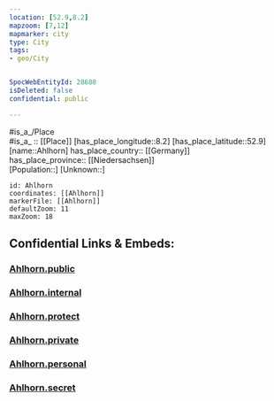 ```yaml
---
location: [52.9,8.2] 
mapzoom: [7,12] 
mapmarker: city 
type: City
tags:
- geo/City


SpocWebEntityId: 28688
isDeleted: false
confidential: public

---
```

#is_a_/Place  
#is_a_ :: [[Place]] 
[has_place_longitude::8.2] 
[has_place_latitude::52.9] 
[name::Ahlhorn] 
has_place_country:: [[Germany]]  
has_place_province:: [[Niedersachsen]]  
[Population::] 
[Unknown::] 


```leaflet
id: Ahlhorn
coordinates: [[Ahlhorn]] 
markerFile: [[Ahlhorn]] 
defaultZoom: 11 
maxZoom: 18
```


## Confidential Links & Embeds: 

### [Ahlhorn.public](/_public/\Earth\Continent\Europe\Europe~Central\Germany\Germany~West\Niedersachsen\counties~Niedersachsen\Oldenburg~Nieders\cities~Oldenburg\Großenkneten\boroughs~GroßenknetenAhlhorn.public.md) 

### [Ahlhorn.internal](/_internal/\Earth\Continent\Europe\Europe~Central\Germany\Germany~West\Niedersachsen\counties~Niedersachsen\Oldenburg~Nieders\cities~Oldenburg\Großenkneten\boroughs~GroßenknetenAhlhorn.internal.md) 

### [Ahlhorn.protect](/_protect/\Earth\Continent\Europe\Europe~Central\Germany\Germany~West\Niedersachsen\counties~Niedersachsen\Oldenburg~Nieders\cities~Oldenburg\Großenkneten\boroughs~GroßenknetenAhlhorn.protect.md) 

### [Ahlhorn.private](/_private/\Earth\Continent\Europe\Europe~Central\Germany\Germany~West\Niedersachsen\counties~Niedersachsen\Oldenburg~Nieders\cities~Oldenburg\Großenkneten\boroughs~GroßenknetenAhlhorn.private.md) 

### [Ahlhorn.personal](/_personal/\Earth\Continent\Europe\Europe~Central\Germany\Germany~West\Niedersachsen\counties~Niedersachsen\Oldenburg~Nieders\cities~Oldenburg\Großenkneten\boroughs~GroßenknetenAhlhorn.personal.md) 

### [Ahlhorn.secret](/_secret/\Earth\Continent\Europe\Europe~Central\Germany\Germany~West\Niedersachsen\counties~Niedersachsen\Oldenburg~Nieders\cities~Oldenburg\Großenkneten\boroughs~GroßenknetenAhlhorn.secret.md)

